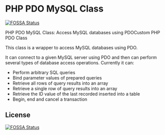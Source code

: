 # PHP PDO MySQL Class
[![FOSSA Status](https://app.fossa.com/api/projects/git%2Bgithub.com%2Fprofclems%2Fphp-pdo.svg?type=shield)](https://app.fossa.com/projects/git%2Bgithub.com%2Fprofclems%2Fphp-pdo?ref=badge_shield)

PHP PDO MySQL Class: Access MySQL databases using PDOCustom PHP PDO Class

This class is a wrapper to access MySQL databases using PDO.

It can connect to a given MySQL server using PDO and then can perform several types of database access operations. Currently it can:

- Perform arbitrary SQL queries
- Bind parameter values of prepared queries
- Retrieve all rows of query results into an array
- Retrieve a single row of query results into an array
- Retrieve the ID value of the last recorded inserted into a table
- Begin, end and cancel a transaction


## License
[![FOSSA Status](https://app.fossa.com/api/projects/git%2Bgithub.com%2Fprofclems%2Fphp-pdo.svg?type=large)](https://app.fossa.com/projects/git%2Bgithub.com%2Fprofclems%2Fphp-pdo?ref=badge_large)